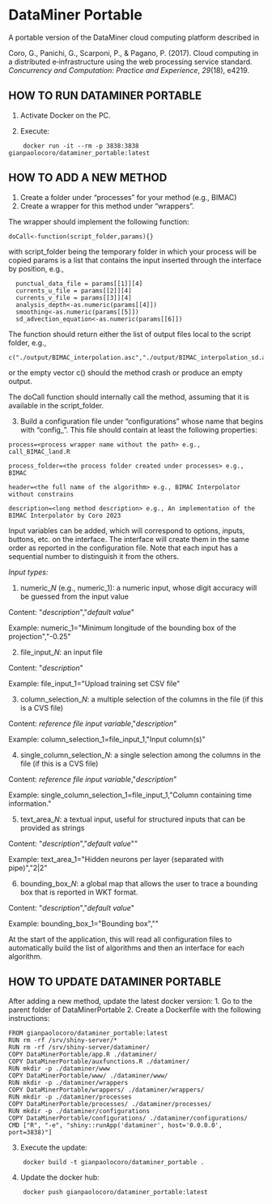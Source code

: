 # DataMiner Portable

A portable version of the DataMiner cloud computing platform described in

Coro, G., Panichi, G., Scarponi, P., & Pagano, P. (2017). Cloud computing in a distributed e‐infrastructure using the web processing service standard. *Concurrency and Computation: Practice and Experience*, *29*(18), e4219.

## HOW TO RUN DATAMINER PORTABLE

1.  Activate Docker on the PC.

2.  Execute:

```         
    docker run -it --rm -p 3838:3838 gianpaolocoro/dataminer_portable:latest
```

## HOW TO ADD A NEW METHOD

1.  Create a folder under “processes” for your method (e.g., BIMAC)
2.  Create a wrapper for this method under “wrappers”.

The wrapper should implement the following function:

```         
doCall<-function(script_folder,params){}
```

with script_folder being the temporary folder in which your process will be copied params is a list that contains the input inserted through the interface by position, e.g.,

```         
  punctual_data_file = params[[1]][4]
  currents_u_file = params[[2]][4]
  currents_v_file = params[[3]][4]
  analysis_depth<-as.numeric(params[[4]])
  smoothing<-as.numeric(params[[5]])
  sd_advection_equation<-as.numeric(params[[6]])
```

The function should return either the list of output files local to the script folder, e.g.,

```         
c("./output/BIMAC_interpolation.asc","./output/BIMAC_interpolation_sd.asc","./output/BIMAC_IDW_prior.asc")
```

or the empty vector c() should the method crash or produce an empty output.

The doCall function should internally call the method, assuming that it is available in the script_folder.

3.  Build a configuration file under “configurations” whose name that begins with “config\_”. This file should contain at least the following properties:

```         
process=<process wrapper name without the path> e.g., call_BIMAC_land.R

process_folder=<the process folder created under processes> e.g., BIMAC

header=<the full name of the algorithm> e.g., BIMAC Interpolator without constrains

description=<long method description> e.g., An implementation of the BIMAC Interpolator by Coro 2023
```

Input variables can be added, which will correspond to options, inputs, buttons, etc. on the interface. The interface will create them in the same order as reported in the configuration file. Note that each input has a sequential number to distinguish it from the others.

*Input types:*

1.  numeric\_*N* (e.g., numeric_1): a numeric input, whose digit accuracy will be guessed from the input value

Content: "*description*","*default value*"

Example: numeric_1="Minimum longitude of the bounding box of the projection","-0.25"

2.  file_input\_*N*: an input file

Content: "*description*"

Example: file_input_1="Upload training set CSV file"

3.  column_selection\_*N*: a multiple selection of the columns in the file (if this is a CVS file)

Content: *reference file input variable*,"*description*"

Example: column_selection_1=file_input_1,"Input column(s)"

4.  single_column_selection\_*N*: a single selection among the columns in the file (if this is a CVS file)

Content: *reference file input variable*,"*description*"

Example: single_column_selection_1=file_input_1,"Column containing time information."

5.  text_area\_*N*: a textual input, useful for structured inputs that can be provided as strings

Content: "*description*","*default value*""

Example: text_area_1="Hidden neurons per layer (separated with pipe)","2\|2"

6.  bounding_box\_*N*: a global map that allows the user to trace a bounding box that is reported in WKT format.

Content: "*description*","*default value*"

Example: bounding_box_1="Bounding box",""

At the start of the application, this will read all configuration files to automatically build the list of algorithms and then an interface for each algorithm.

## HOW TO UPDATE DATAMINER PORTABLE

After adding a new method, update the latest docker version: 1. Go to the parent folder of DataMinerPortable 2. Create a Dockerfile with the following instructions:

```         
FROM gianpaolocoro/dataminer_portable:latest
RUN rm -rf /srv/shiny-server/*
RUN rm -rf /srv/shiny-server/dataminer/
COPY DataMinerPortable/app.R ./dataminer/
COPY DataMinerPortable/auxfunctions.R ./dataminer/
RUN mkdir -p ./dataminer/www
COPY DataMinerPortable/www/ ./dataminer/www/
RUN mkdir -p ./dataminer/wrappers
COPY DataMinerPortable/wrappers/ ./dataminer/wrappers/
RUN mkdir -p ./dataminer/processes
COPY DataMinerPortable/processes/ ./dataminer/processes/
RUN mkdir -p ./dataminer/configurations
COPY DataMinerPortable/configurations/ ./dataminer/configurations/
CMD ["R", "-e", "shiny::runApp('dataminer', host='0.0.0.0', port=3838)"]
```

3.  Execute the update:

```         
    docker build -t gianpaolocoro/dataminer_portable .
```

4.  Update the docker hub:

```         
    docker push gianpaolocoro/dataminer_portable:latest
```
